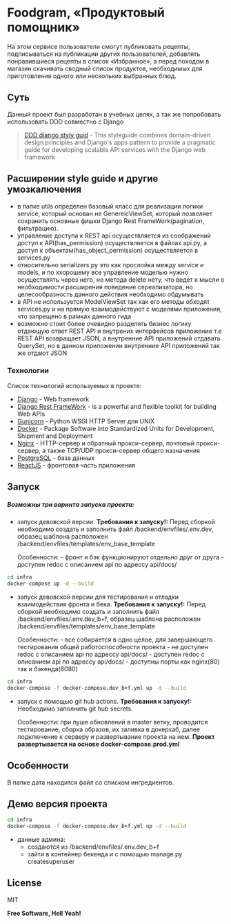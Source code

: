 # Foodgram, «Продуктовый помощник»

На этом сервисе пользователи смогут публиковать рецепты, подписываться на публикации других пользователей, добавлять понравившиеся рецепты в список «Избранное», а перед походом в магазин скачивать сводный список продуктов, необходимых для приготовления одного или нескольких выбранных блюд.

## Суть

Данный проект был разработан в учебных целях, а так же попробовать использовать DDD совместно с Django
> [DDD django styly guid](https://phalt.github.io/django-api-domains/files/#services) - This styleguide combines domain-driven design principles and Django's apps pattern to provide a pragmatic guide for developing scalable API services with the Django web framework

## Расширении style guide и другие умозкалючения

- в папке utils определен базовый класс для реализации логики service, который основан не GenereicViewSet, который позволяет
сохранить основные фишки Django Rest FrameWork(pagination, фильтрацию).
- управление доступа к REST api осуществляется из соображений доступ к API(has_permission) осуществляется в файлах api.py,
а доступ к объектам(has_object_permission) осуществляется в services.py
- относительно serializers.py это как прослойка между service и models, и по ххорошему все управление моделью нужно осуществлять
через него, но метода delete нету, что ведет к мысли о необходимости расширения поведение сереализатора, но целесообразность данного действия необходимо обдумывать
- в API не используется ModelViewSet так как его методы обходят services.py и на прямую взаимодействуют с моделями приложения,
что запрещено в рамках данного гида
- возможно стоит более очевидно разделять бизнес логику отдающую ответ REST API и внутрених интерфейсов приложение т.е REST API
возвращает JSON, а внутренние API приложений отдавать QuerySet, но в данном приложении внутренние API приложений так же отдают 
JSON

### Технологии

Список технологий используемых в проекте:

- [Django](https://www.djangoproject.com/) - Web framework
- [Django Rest FrameWork](https://www.django-rest-framework.org/) - is a powerful and flexible toolkit for building Web APIs
- [Gunicorn](https://gunicorn.org/) - Python WSGI HTTP Server для UNIX
- [Docker](https://www.docker.com/) - Package Software into Standardized Units for Development, Shipment and Deployment
- [Nginx](https://nginx.org/ru/) - HTTP-сервер и обратный прокси-сервер, почтовый прокси-сервер, а также TCP/UDP прокси-сервер общего назначения
- [PostgreSQL](https://www.postgresql.org/) - база данных
- [ReactJS](https://reactjs.org) - фронтовая часть приложения


## Запуск

##### Возможны три варинта запуска проекта:

- запуск девовской версии.
    **Требования к запуску!:**
        Перед сборкой необходимо создать и заполнить файл /backend/envfiles/.env.dev,
        образец шаблона расположен /backend/envfiles/templates/env_base_template
        
    Особенности:
        - фронт и бэк функционируют отдельно друг от друга
        - доступен redoc с описанием api по адрессу api/docs/

```sh
cd infra
docker-compose up -d --build    
```

- запуск девовской версии для тестирования и отладки взаимодействия фронта и бека.
    **Требования к запуску!:**
        Перед сборкой необходимо создать и заполнить файл /backend/envfiles/.env.dev_b+f,
        образец шаблона расположен /backend/envfiles/templates/env_base_template
        
    Особенности:
        - все собирается в одно целое, для завершающего тестирования общей работоспособности проекта
        - не доступен redoc с описанием api по адрессу api/docs/
        - доступен redoc с описанием api по адрессу api/docs/
        - доступны порты как nginx(80) так и бэкенда(8080)

```sh
cd infra
docker-compose -f docker-compose.dev_b+f.yml up -d --build    
```

- запуск с помощью git hub actions.
    **Требования к запуску!:**
        Необходимо заполнить git hub secrets.
        
    Особенности:
        при пуше обновлений в master ветку, проводится тестирование, сборка образов, их заливка в докерхаб, далее подключение к серверу и развертывание проекта на нем.
        **Проект развертывается на основе docker-compose.prod.yml**

## Особенности

В папке дата находится файл со списком ингредиентов.


## Демо версия проекта

```sh
cd infra
docker-compose -f docker-compose.dev_b+f.yml up -d --build    
```
- данные админа:
   - создаются из /backend/envfiles/.env.dev_b+f
   - зайти в контейнер бекенда и с помощью manage.py createsuperuser

## License

MIT

**Free Software, Hell Yeah!**
